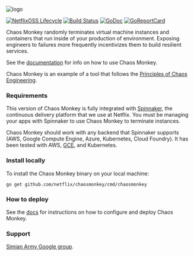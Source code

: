 ![logo](docs/logo.png "logo")

[![NetflixOSS Lifecycle](https://img.shields.io/osslifecycle/Netflix/chaosmonkey.svg)](OSSMETADATA) [![Build Status][travis-badge]][travis] [![GoDoc][godoc-badge]][godoc] [![GoReportCard][report-badge]][report]

[travis-badge]: https://travis-ci.org/Netflix/chaosmonkey.svg?branch=master
[travis]: https://travis-ci.org/Netflix/chaosmonkey
[godoc-badge]: https://godoc.org/github.com/Netflix/chaosmonkey?status.svg
[godoc]: https://godoc.org/github.com/Netflix/chaosmonkey
[report-badge]: https://goreportcard.com/badge/github.com/Netflix/chaosmonkey
[report]: https://goreportcard.com/report/github.com/Netflix/chaosmonkey

Chaos Monkey randomly terminates virtual machine instances and containers that
run inside of your production of environment. Exposing engineers to
failures more frequently incentivizes them to build resilient services.

See the [documentation][docs] for info on how to use Chaos Monkey.

Chaos Monkey is an example of a tool that follows the
[Principles of Chaos Engineering][PoC].

[PoC]: http://principlesofchaos.org/

### Requirements

This version of Chaos Monkey is fully integrated with [Spinnaker], the
continuous delivery platform that we use at Netflix. You must be managing your
apps with Spinnaker to use Chaos Monkey to terminate instances.

Chaos Monkey should work with any backend that Spinnaker supports (AWS, Google
Compute Engine, Azure, Kubernetes, Cloud Foundry). It has been tested with
AWS, [GCE][gce-blogpost], and Kubernetes.

### Install locally

To install the Chaos Monkey binary on your local machine:

```
go get github.com/netflix/chaosmonkey/cmd/chaosmonkey
```

### How to deploy

See the [docs] for instructions on how to configure and deploy Chaos Monkey.

### Support

[Simian Army Google group](http://groups.google.com/group/simianarmy-users).

[Spinnaker]: http://www.spinnaker.io/
[docs]: https://netflix.github.io/chaosmonkey
[gce-blogpost]: https://medium.com/continuous-delivery-scale/running-chaos-monkey-on-spinnaker-google-compute-engine-gce-155dc52f20ef
